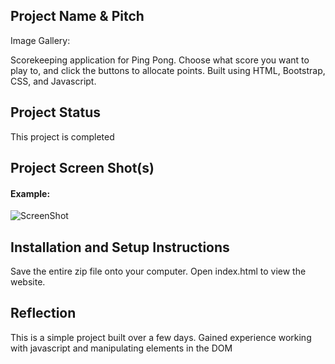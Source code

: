 ## Project Name & Pitch

Image Gallery:

Scorekeeping application for Ping Pong. Choose what score you want to play to, and click the buttons to allocate points. Built using HTML, Bootstrap, CSS, and Javascript. 
## Project Status


This project is completed

## Project Screen Shot(s)

#### Example:   

![ScreenShot](https://raw.github.com/singhru27/scorekeeper/main/screenshots/Home.png)

## Installation and Setup Instructions

Save the entire zip file onto your computer. Open index.html to view the website. 

## Reflection

This is a simple project built over a few days. Gained experience working with javascript and manipulating elements in the DOM